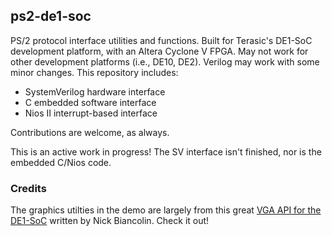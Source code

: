 ## ps2-de1-soc
PS/2 protocol interface utilities and functions. Built for Terasic's DE1-SoC development platform, with an Altera Cyclone V FPGA. May not work for other development platforms (i.e., DE10, DE2). Verilog may work with some minor changes. This repository includes:
* SystemVerilog hardware interface
* C embedded software interface
* Nios II interrupt-based interface

Contributions are welcome, as always.

This is an active work in progress! The SV interface isn't finished, nor is the embedded C/Nios code.

### Credits
The graphics utilties in the demo are largely from this great [VGA API for the DE1-SoC](https://github.com/nbiancolin/DE1SOC-VideoApi) written by Nick Biancolin. Check it out!
